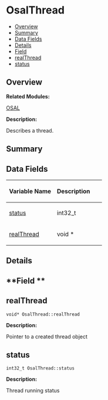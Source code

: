 # OsalThread<a name="EN-US_TOPIC_0000001054879548"></a>

-   [Overview](#section499057880165633)
-   [Summary](#section1787618970165633)
-   [Data Fields](#pub-attribs)
-   [Details](#section1199761491165633)
-   [Field](#section187397808165633)
-   [realThread](#a610e38635cc4f16cd3b274ae9351818f)
-   [status](#ac7c4d7a09cb3a91c98dd04588a79d4d4)

## **Overview**<a name="section499057880165633"></a>

**Related Modules:**

[OSAL](osal.md)

**Description:**

Describes a thread. 

## **Summary**<a name="section1787618970165633"></a>

## Data Fields<a name="pub-attribs"></a>

<a name="table829018074165633"></a>
<table><thead align="left"><tr id="row1107477781165633"><th class="cellrowborder" valign="top" width="50%" id="mcps1.1.3.1.1"><p id="p1033588178165633"><a name="p1033588178165633"></a><a name="p1033588178165633"></a>Variable Name</p>
</th>
<th class="cellrowborder" valign="top" width="50%" id="mcps1.1.3.1.2"><p id="p749590718165633"><a name="p749590718165633"></a><a name="p749590718165633"></a>Description</p>
</th>
</tr>
</thead>
<tbody><tr id="row1835792347165633"><td class="cellrowborder" valign="top" width="50%" headers="mcps1.1.3.1.1 "><p id="p467926265165633"><a name="p467926265165633"></a><a name="p467926265165633"></a><a href="osalthread.md#ac7c4d7a09cb3a91c98dd04588a79d4d4">status</a></p>
</td>
<td class="cellrowborder" valign="top" width="50%" headers="mcps1.1.3.1.2 "><p id="p590388812165633"><a name="p590388812165633"></a><a name="p590388812165633"></a>int32_t </p>
</td>
</tr>
<tr id="row783982843165633"><td class="cellrowborder" valign="top" width="50%" headers="mcps1.1.3.1.1 "><p id="p723417444165633"><a name="p723417444165633"></a><a name="p723417444165633"></a><a href="osalthread.md#a610e38635cc4f16cd3b274ae9351818f">realThread</a></p>
</td>
<td class="cellrowborder" valign="top" width="50%" headers="mcps1.1.3.1.2 "><p id="p182101684165633"><a name="p182101684165633"></a><a name="p182101684165633"></a>void * </p>
</td>
</tr>
</tbody>
</table>

## **Details**<a name="section1199761491165633"></a>

## **Field **<a name="section187397808165633"></a>

## realThread<a name="a610e38635cc4f16cd3b274ae9351818f"></a>

```
void* OsalThread::realThread
```

 **Description:**

Pointer to a created thread object 

## status<a name="ac7c4d7a09cb3a91c98dd04588a79d4d4"></a>

```
int32_t OsalThread::status
```

 **Description:**

Thread running status 

